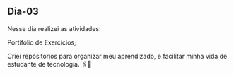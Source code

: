 ## Dia-03
Nesse dia realizei as atividades:

Portifólio de Exercicios;

Criei repósitorios para organizar meu aprendizado, e facilitar minha vida de estudante de tecnologia.  🖇📌
